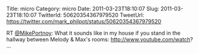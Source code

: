 Title: micro
Category: micro
Date: 2011-03-23T18:10:07
Slug: 2011-03-23T18:10:07
TwitterId: 50620354367979520
TweetUrl: https://twitter.com/mark_philpot/status/50620354367979520

RT [@MikePortnoy](https://twitter.com/MikePortnoy): What it sounds like in my house if you stand in the hallway between Melody & Max's rooms: http://www.youtube.com/watch? ...